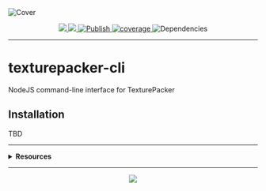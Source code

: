 <img src="https://repository-images.githubusercontent.com/902586561/7490468a-ab83-402a-bd75-8c79c0168a83" alt="Cover" />
<p align="center">
  <a href="https://npmjs.com/package/texturepacker-cli/" target="_blank">
    <img src="https://img.shields.io/npm/v/texturepacker-cli.svg" />
  </a>

  <a href="https://github.com/rdarida/texturepacker-cli" target="_blank">
    <img src="https://img.shields.io/badge/-repository-222222?style=flat&logo=github" />
  </a>

  <a href="https://github.com/rdarida/texturepacker-cli/actions/workflows/publish.yml" target="_blank" alt="GitHub Actions">
    <img src="https://github.com/rdarida/texturepacker-cli/actions/workflows/publish.yml/badge.svg" alt="Publish" />
  </a>

  <a href="https://sonarcloud.io/dashboard?id=rdarida_texturepacker-cli" target="_blank" alt="SonarCloud">
    <img src="https://sonarcloud.io/api/project_badges/measure?project=rdarida_texturepacker-cli&metric=coverage" alt="coverage" />
  </a>

  <img src="https://img.shields.io/librariesio/release/npm/texturepacker-cli" alt="Dependencies" />
</p>
<hr>

# texturepacker-cli
NodeJS command-line interface for TexturePacker

## Installation
TBD

<hr>

<details>
  <summary>
    <strong>Resources</strong>
  </summary>

- [Documentation](https://rdarida.github.io/texturepacker-cli/)
- **TexturePacker**
  * [Running TexturePacker from Commandline](https://www.codeandweb.com/texturepacker/documentation/commandline)
  * [Texture Settings](https://www.codeandweb.com/texturepacker/documentation/texture-settings)
</details>
<hr>

<p align="center">
  <a href="LICENSE" target="_blank">
    <img src="https://img.shields.io/badge/license-MIT-green" />
  </a>
</p>
